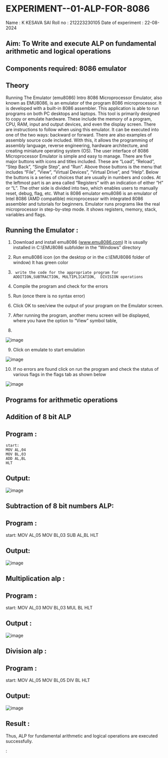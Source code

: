 # EXPERIMENT--01-ALP-FOR-8086
Name : K KESAVA SAI
Roll no : 212223230105
Date of experiment : 22-08-2024





## Aim: To Write and execute ALP on fundamental arithmetic and logical operations
## Components required: 8086  emulator 
## Theory 
Running The Emulator (emu8086) Intro 8086 Microprocessor Emulator, also known as EMU8086, is an emulator of the program 8086 microprocessor. It is developed with a built-in 8086 assembler. This application is able to run programs on both PC desktops and laptops. This tool is primarily designed to copy or emulate hardware. These include the memory of a program, CPU, RAM, input and output devices, and even the display screen. There are instructions to follow when using this emulator. It can be executed into one of the two ways: backward or forward. There are also examples of assembly source code included. With this, it allows the programming of assembly language, reverse engineering, hardware architecture, and creating miniature operating system (OS). The user interface of 8086 Microprocessor Emulator is simple and easy to manage. There are five major buttons with icons and titles included. These are “Load”, “Reload”, “Step Back”, “Single Step”, and “Run”. Above those buttons is the menu that includes “File”, “View”, “Virtual Devices”, “Virtual Drive”, and “Help”. Below the buttons is a series of choices that are usually in numbers and codes. At the leftmost part is an area called “Registers” with an indication of either “H” or “L”. The other side is divided into two, which enables users to manually reset, debug, flag, etc. What is 8086 emulator emu8086 is an emulator of Intel 8086 (AMD compatible) microprocessor with integrated 8086 assembler and tutorials for beginners. Emulator runs programs like the real microprocessor in step-by-step mode. it shows registers, memory, stack, variables and flags.


 ## Running the Emulator :
1.	Download and install emu8086 (www.emu8086.com) It is usually installed in C:\EMU8086 subfolder in the “Windows” directory
2.	  Run  emu8086 icon (on the desktop or in the c:\EMU8086 folder of window) It has green color 
 
 
3.		write the code for the appropriate program for ADDITION,SUBTRACTION, MULTIPLICATION,  DIVISION operations 

4.	 Compile the program and check for the errors 
5.	Run (once there is no syntax error) 

6.	Click OK to see/view the output of your program on the Emulator screen. 


7.	After running the program, another menu screen will be displayed, where you have the option to “View” symbol table,
8.	 


![image](https://user-images.githubusercontent.com/36288975/189273263-d65baae9-4b8f-4723-afb3-c0ffa4052b04.png)











9.	Click on emulate to start emulation 








![image](https://user-images.githubusercontent.com/36288975/189273273-9bb36ec1-e2e8-4892-8d35-37707332bfdc.png)








10.	If no errors are found click on run the program and check the status of various flags in the flags tab as shown below 






![image](https://user-images.githubusercontent.com/36288975/189273277-113a2a33-4a40-4ff8-95a5-ecd3a1f504fe.png)







## Programs for arithmetic  operations

## Addition  of 8 bit ALP 
## Program :
```
start:
MOV AL,04
MOV BL,03
ADD AL,BL
HLT
```

## Output:  
![image](https://github.com/user-attachments/assets/454ee486-f7ea-4380-895c-e4977e33a41d)


## Subtraction   of 8 bit numbers  ALP: 
## Program :
start:
MOV AL,05
MOV BL,03
SUB AL,BL
HLT
 
## Output:
![image](https://github.com/user-attachments/assets/d362d502-ddca-4bcf-b7be-1518539329f4)

## Multiplication alp :
## Program :
start:
MOV AL,03
MOV BL,03
MUL BL
HLT
 ## Output :
 ![image](https://github.com/user-attachments/assets/6557e3ff-b26b-4f28-b9fa-fdc9979ce407)



## Division alp :
## Program :
start:
MOV AL,05
MOV BL,05
DIV BL
HLT
## Output:  
![image](https://github.com/user-attachments/assets/b8047f44-c08d-4d4e-badb-8a53f679bedf)


## Result :
 Thus, ALP for fundamental arithmetic and logical operations are executed successfully.








:
